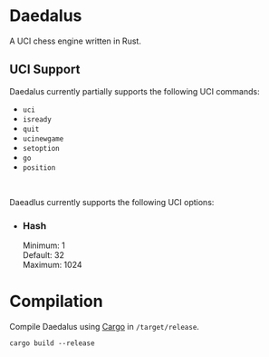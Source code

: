 # Daedalus
A UCI chess engine written in Rust.


## UCI Support
Daedalus currently partially supports the following UCI commands:

* ``uci``
* ``isready``
* ``quit``
* ``ucinewgame``
* ``setoption``
* ``go``
* ``position``

<br>

Daeadlus currently supports the following UCI options:

* ### Hash
    Minimum: 1 <br>
    Default: 32 <br>
    Maximum: 1024 <br>

# Compilation
Compile Daedalus using <a href="https://doc.rust-lang.org/cargo/">Cargo</a> in ``/target/release``.

``` 
cargo build --release
```